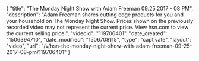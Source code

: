 {
    "title": "The Monday Night Show with Adam Freeman 09.25.2017 - 08 PM",
    "description": "Adam Freeman shares cutting edge products for you and your household on The Monday Night Show.  Prices shown on the previously recorded video may not represent the current price. View hsn.com to view the current selling price.",
    "videoid": "119706401",
    "date_created": "1506394710",
    "date_modified": "1506708115",
    "type": "captivate",
    "layout": "video",
    "url": "\/v\/hsn-the-monday-night-show-with-adam-freeman-09-25-2017-08-pm\/119706401"
}